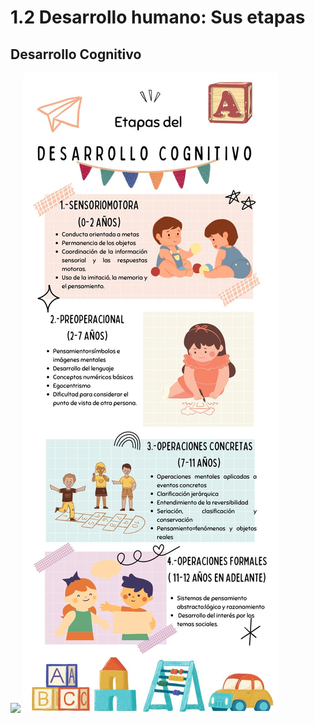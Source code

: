 # 1.2 Desarrollo humano: Sus etapas

## Desarrollo Cognitivo

![](https://scontent.fcyw3-1.fna.fbcdn.net/v/t1.15752-9/326567583_849909659405833_4439503753695634031_n.jpg?_nc_cat=102&ccb=1-7&_nc_sid=ae9488&_nc_ohc=tLAwO1BcNlQAX_iEKrm&_nc_ht=scontent.fcyw3-1.fna&oh=03_AdQZuoQQfek3jP4o71m6FgylmknNtaid4LVJCBWHCodiNA&oe=641D0994)
![Desarrollo Cognitivo](./images/Desarrollo_Cognitivo.jpg)
